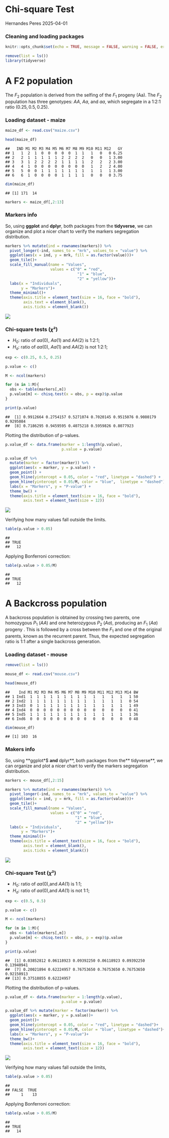 Chi-square Test
================
Hernandes Peres
2025-04-01

### Cleaning and loading packages

``` r
knitr::opts_chunk$set(echo = TRUE, message = FALSE, warning = FALSE, error = FALSE)
```

``` r
remove(list = ls())
library(tidyverse)
```

# A F2 population

The $F_{2}$ population is derived from the selfing of the $F_{1}$
progeny (Aa). The $F_{2}$ population has three genotypes: $AA$, $Aa$,
and $aa$, which segregate in a 1:2:1 ratio $(0.25, 0.5, 0.25)$.

### Loading dataset - maize

``` r
maize_df <- read.csv("maize.csv")

head(maize_df)
```

    ##   IND M1 M2 M3 M4 M5 M6 M7 M8 M9 M10 M11 M12   GY
    ## 1   1  2  1  0  0  0  0  0  1  1   1   0   0 6.25
    ## 2   2  1  1  1  1  1  2  2  2  2   0   0   1 3.00
    ## 3   3  1  2  2  2  2  1  1  1  1   2   2   2 3.00
    ## 4   4  1  0  0  0  0  0  0  0  0   1   2   2 4.00
    ## 5   5  0  0  1  1  1  1  1  1  1   1   1   1 3.00
    ## 6   6  1  0  0  0  0  1  1  1  1   0   0   0 3.75

``` r
dim(maize_df)
```

    ## [1] 171  14

``` r
markers <- maize_df[,2:13]
```

### Markers info

So, using **ggplot** and **dplyr**, both packages from the
**tidyverse**, we can organize and plot a nicer chart to verify the
markers segregation distribution.

``` r
markers %>% mutate(ind = rownames(markers)) %>%
  pivot_longer(-ind, names_to = "mrk", values_to = "value") %>% 
  ggplot(aes(x = ind, y = mrk, fill = as.factor(value)))+
  geom_tile()+
  scale_fill_manual(name = "Values",
                    values = c("0" = "red",
                                "1" = "blue",
                                "2" = "yellow"))+
  labs(x = "Individuals",
       y = "Markers")+
  theme_minimal()+
  theme(axis.title = element_text(size = 16, face = "bold"),
        axis.text = element_blank(),
        axis.ticks = element_blank())
```

![](FIT678-1.ChiTest_files/figure-gfm/unnamed-chunk-4-1.png)<!-- -->

### Chi-square tests ($\chi$²)

- $H_0$: ratio of $aa$(0), $Aa$(1) and $AA$(2) is 1:2:1;
- $H_a$: ratio of $aa$(0), $Aa$(1) and $AA$(2) is not 1:2:1;

``` r
exp <- c(0.25, 0.5, 0.25)

p.value <- c()

M <- ncol(markers)

for (m in 1:M){
  obs <- table(markers[,m])
  p.value[m] <- chisq.test(x = obs, p = exp)$p.value
} 

print(p.value)
```

    ##  [1] 0.9912664 0.2754157 0.5271074 0.7020145 0.9515076 0.9080179 0.9295084
    ##  [8] 0.7186295 0.9459595 0.4075218 0.5959826 0.8077923

Plotting the distribution of p-values.

``` r
p.value_df <- data.frame(marker = 1:length(p.value),
                         p.value = p.value)

p.value_df %>%
  mutate(marker = factor(marker)) %>%
  ggplot(aes(x = marker, y = p.value)) +
  geom_point() +
  geom_hline(yintercept = 0.05, color = "red", linetype = "dashed") +  
  geom_hline(yintercept = 0.05/M, color = "blue",  linetype = "dashed") +  
  labs(x = "Markers", y = "P-value") +
  theme_bw() +
  theme(axis.title = element_text(size = 16, face = "bold"),
        axis.text = element_text(size = 12))
```

![](FIT678-1.ChiTest_files/figure-gfm/unnamed-chunk-6-1.png)<!-- -->

Verifying how many values fall outside the limits.

``` r
table(p.value > 0.05)
```

    ## 
    ## TRUE 
    ##   12

Applying Bonferroni correction:

``` r
table(p.value > 0.05/M)
```

    ## 
    ## TRUE 
    ##   12

# A Backcross population

A backcross population is obtained by crossing two parents, one
homozygous $P_1$ $(AA)$ and one heterozygous $P_2$ $(Aa)$, producing an
$F_1$ $(Aa)$ progeny . This is followed by a cross between the $F_1$ and
one of the original parents, known as the recurrent parent. Thus, the
expected segregation ratio is 1:1 after a single backcross generation.

### Loading dataset - mouse

``` r
remove(list = ls())

mouse_df <- read.csv("mouse.csv")

head(mouse_df)
```

    ##    Ind M1 M2 M3 M4 M5 M6 M7 M8 M9 M10 M11 M12 M13 M14 BW
    ## 1 Ind1  1  1  1  1  1  1  1  1  1   1   1   1   1   1 50
    ## 2 Ind2  1  1  1  1  1  1  1  1  1   1   1   1   1   0 54
    ## 3 Ind3  0  1  1  1  1  1  1  1  1   1   1   1   1   1 49
    ## 4 Ind4  0  0  0  0  0  0  0  0  0   0   0   0   0   0 41
    ## 5 Ind5  1  1  1  1  1  1  1  1  1   1   1   1   1   1 36
    ## 6 Ind6  0  0  0  0  0  0  0  0  0   0   0   0   0   0 48

``` r
dim(mouse_df)
```

    ## [1] 103  16

### Makers info

So, using \*\*ggplot\*\$ **and** dplyr**, both packages from the**
tidyverse\*\*, we can organize and plot a nicer chart to verify the
markers segregation distribution.

``` r
markers <- mouse_df[,2:15]

markers %>% mutate(ind = rownames(markers)) %>%
  pivot_longer(-ind, names_to = "mrk", values_to = "value") %>% 
  ggplot(aes(x = ind, y = mrk, fill = as.factor(value)))+
  geom_tile()+
  scale_fill_manual(name = "Values",
                    values = c("0" = "red",
                               "1" = "blue",
                               "2" = "yellow"))+
  labs(x = "Individuals",
       y = "Markers")+
  theme_minimal()+
  theme(axis.title = element_text(size = 16, face = "bold"),
        axis.text = element_blank(),
        axis.ticks = element_blank())
```

![](FIT678-1.ChiTest_files/figure-gfm/unnamed-chunk-10-1.png)<!-- -->

### Chi-square Test ($\chi$²)

- $H_0$: ratio of $aa$(0),and $AA$(1) is 1:1;
- $H_a$: ratio of $aa$(0),and $AA$(1) is not 1:1;

``` r
exp <- c(0.5, 0.5)

p.value <- c()

M <- ncol(markers)

for (m in 1:M){
  obs <- table(markers[,m])
  p.value[m] <- chisq.test(x = obs, p = exp)$p.value
} 

print(p.value)
```

    ##  [1] 0.03852812 0.06118923 0.09392250 0.06118923 0.09392250 0.13940941
    ##  [7] 0.20021894 0.62224957 0.76753650 0.76753650 0.76753650 0.92150913
    ## [13] 0.37518855 0.62224957

Plotting the distribution of p-values.

``` r
p.value_df <- data.frame(marker = 1:length(p.value),
                         p.value = p.value)

p.value_df %>% mutate(marker = factor(marker)) %>%
  ggplot(aes(x = marker, y = p.value))+
  geom_point()+
  geom_hline(yintercept = 0.05, color = "red", linetype = "dashed")+
  geom_hline(yintercept = 0.05/M, color = "blue", linetype = "dashed")+
  labs(x = "Markers", y = "P-value")+
  theme_bw()+
  theme(axis.title = element_text(size = 16, face = "bold"),
        axis.text = element_text(size = 12))
```

![](FIT678-1.ChiTest_files/figure-gfm/unnamed-chunk-12-1.png)<!-- -->

Verifying how many values fall outside the limits,

``` r
table(p.value > 0.05)
```

    ## 
    ## FALSE  TRUE 
    ##     1    13

Applying Bonferroni correction:

``` r
table(p.value > 0.05/M)
```

    ## 
    ## TRUE 
    ##   14
